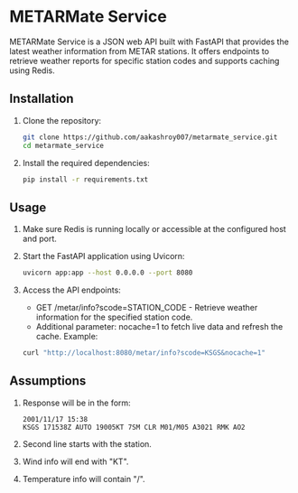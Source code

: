 # METARMate Service

METARMate Service is a JSON web API built with FastAPI that provides the latest weather information from METAR stations. It offers endpoints to retrieve weather reports for specific station codes and supports caching using Redis.

## Installation

1. Clone the repository:

   ```bash
   git clone https://github.com/aakashroy007/metarmate_service.git
   cd metarmate_service

2. Install the required dependencies:
    ```bash
    pip install -r requirements.txt

## Usage

1. Make sure Redis is running locally or accessible at the configured host and port.

2. Start the FastAPI application using Uvicorn:

    ```bash
    uvicorn app:app --host 0.0.0.0 --port 8080

3. Access the API endpoints:

    - GET /metar/info?scode=STATION_CODE - Retrieve weather information for the specified station code.
    - Additional parameter: nocache=1 to fetch live data and refresh the cache.
    Example:

    ```bash
    curl "http://localhost:8080/metar/info?scode=KSGS&nocache=1"

## Assumptions

1. Response will be in the form:

    ```
    2001/11/17 15:38
    KSGS 171538Z AUTO 19005KT 7SM CLR M01/M05 A3021 RMK AO2
    ```
2. Second line starts with the station.

3. Wind info will end with "KT".

4. Temperature info will contain "/".

